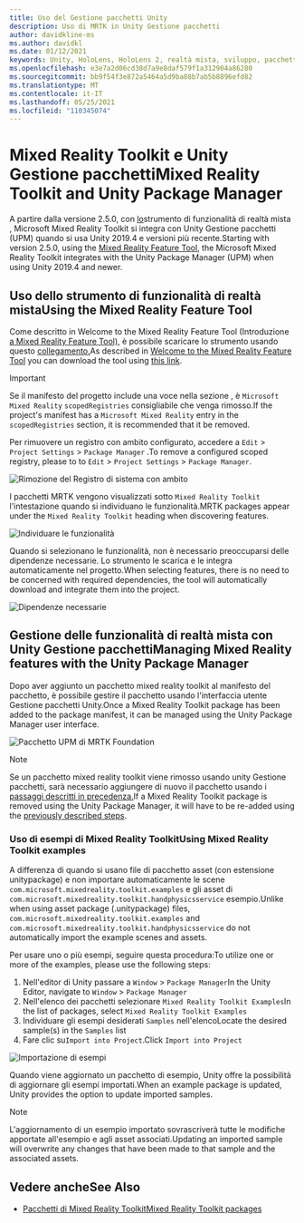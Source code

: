 ```yaml
---
title: Uso del Gestione pacchetti Unity
description: Uso di MRTK in Unity Gestione pacchetti
author: davidkline-ms
ms.author: davidkl
ms.date: 01/12/2021
keywords: Unity, HoloLens, HoloLens 2, realtà mista, sviluppo, pacchetti MRTK,
ms.openlocfilehash: e3e7a2d06cd38d7a9e8daf579f1a312904a86280
ms.sourcegitcommit: bb9f54f3e872a5464a5d9ba88b7ab5b8896efd82
ms.translationtype: MT
ms.contentlocale: it-IT
ms.lasthandoff: 05/25/2021
ms.locfileid: "110345074"
---
```

# <a name="mixed-reality-toolkit-and-unity-package-manager"></a><span data-ttu-id="f3664-104">Mixed Reality Toolkit e Unity Gestione pacchetti</span><span class="sxs-lookup"><span data-stu-id="f3664-104">Mixed Reality Toolkit and Unity Package Manager</span></span>

<span data-ttu-id="f3664-105">A partire dalla versione 2.5.0, con [lo](/windows/mixed-reality/develop/unity/welcome-to-mr-feature-tool)strumento di funzionalità di realtà mista , Microsoft Mixed Reality Toolkit si integra con Unity Gestione pacchetti (UPM) quando si usa Unity 2019.4 e versioni più recente.</span><span class="sxs-lookup"><span data-stu-id="f3664-105">Starting with version 2.5.0, using the [Mixed Reality Feature Tool](/windows/mixed-reality/develop/unity/welcome-to-mr-feature-tool), the Microsoft Mixed Reality Toolkit integrates with the Unity Package Manager (UPM) when using Unity 2019.4 and newer.</span></span>

## <a name="using-the-mixed-reality-feature-tool"></a><span data-ttu-id="f3664-106">Uso dello strumento di funzionalità di realtà mista</span><span class="sxs-lookup"><span data-stu-id="f3664-106">Using the Mixed Reality Feature Tool</span></span>

<span data-ttu-id="f3664-107">Come descritto in Welcome to the Mixed Reality Feature Tool (Introduzione [a Mixed Reality Feature Tool),](/windows/mixed-reality/develop/unity/welcome-to-mr-feature-tool) è possibile scaricare lo strumento usando questo [collegamento.](https://aka.ms/MRFeatureTool)</span><span class="sxs-lookup"><span data-stu-id="f3664-107">As described in [Welcome to the Mixed Reality Feature Tool](/windows/mixed-reality/develop/unity/welcome-to-mr-feature-tool) you can download the tool using [this link](https://aka.ms/MRFeatureTool).</span></span>

> [!IMPORTANT]
> <span data-ttu-id="f3664-108">Se il manifesto del progetto include una voce nella sezione , è `Microsoft Mixed Reality` `scopedRegistries` consigliabile che venga rimosso.</span><span class="sxs-lookup"><span data-stu-id="f3664-108">If the project's manifest has a `Microsoft Mixed Reality` entry in the `scopedRegistries` section, it is recommended that it be removed.</span></span>
>
> <span data-ttu-id="f3664-109">Per rimuovere un registro con ambito configurato, accedere a `Edit`  >  `Project Settings`  >  `Package Manager` .</span><span class="sxs-lookup"><span data-stu-id="f3664-109">To remove a configured scoped registry, please to to `Edit` > `Project Settings` > `Package Manager`.</span></span>
>
> ![Rimozione del Registro di sistema con ambito](../features/images/packaging/RemoveScopedRegistry.png)

<span data-ttu-id="f3664-111">I pacchetti MRTK vengono visualizzati sotto `Mixed Reality Toolkit` l'intestazione quando si individuano le funzionalità.</span><span class="sxs-lookup"><span data-stu-id="f3664-111">MRTK packages appear under the `Mixed Reality Toolkit` heading when discovering features.</span></span>

![Individuare le funzionalità](../features/images/packaging/DiscoverFeatures.png)

<span data-ttu-id="f3664-113">Quando si selezionano le funzionalità, non è necessario preoccuparsi delle dipendenze necessarie. Lo strumento le scarica e le integra automaticamente nel progetto.</span><span class="sxs-lookup"><span data-stu-id="f3664-113">When selecting features, there is no need to be concerned with required dependencies, the tool will automatically download and integrate them into the project.</span></span>

![Dipendenze necessarie](../features/images/packaging/RequiredDependencies.png)

## <a name="managing-mixed-reality-features-with-the-unity-package-manager"></a><span data-ttu-id="f3664-115">Gestione delle funzionalità di realtà mista con Unity Gestione pacchetti</span><span class="sxs-lookup"><span data-stu-id="f3664-115">Managing Mixed Reality features with the Unity Package Manager</span></span>

<span data-ttu-id="f3664-116">Dopo aver aggiunto un pacchetto mixed reality toolkit al manifesto del pacchetto, è possibile gestire il pacchetto usando l'interfaccia utente Gestione pacchetti Unity.</span><span class="sxs-lookup"><span data-stu-id="f3664-116">Once a Mixed Reality Toolkit package has been added to the package manifest, it can be managed using the Unity Package Manager user interface.</span></span>

![Pacchetto UPM di MRTK Foundation](../features/images/packaging/MRTK_FoundationUPM.png)

> [!NOTE]
> <span data-ttu-id="f3664-118">Se un pacchetto mixed reality toolkit viene rimosso usando unity Gestione pacchetti, sarà necessario aggiungere di nuovo il pacchetto usando i [passaggi descritti in precedenza.](#using-the-mixed-reality-feature-tool)</span><span class="sxs-lookup"><span data-stu-id="f3664-118">If a Mixed Reality Toolkit package is removed using the Unity Package Manager, it will have to be re-added using the [previously described steps](#using-the-mixed-reality-feature-tool).</span></span>

### <a name="using-mixed-reality-toolkit-examples"></a><span data-ttu-id="f3664-119">Uso di esempi di Mixed Reality Toolkit</span><span class="sxs-lookup"><span data-stu-id="f3664-119">Using Mixed Reality Toolkit examples</span></span>

<span data-ttu-id="f3664-120">A differenza di quando si usano file di pacchetto asset (con estensione unitypackage) e non importare automaticamente le scene `com.microsoft.mixedreality.toolkit.examples` e gli asset di `com.microsoft.mixedreality.toolkit.handphysicsservice` esempio.</span><span class="sxs-lookup"><span data-stu-id="f3664-120">Unlike when using asset package (.unitypackage) files, `com.microsoft.mixedreality.toolkit.examples` and `com.microsoft.mixedreality.toolkit.handphysicsservice` do not automatically import the example scenes and assets.</span></span>

<span data-ttu-id="f3664-121">Per usare uno o più esempi, seguire questa procedura:</span><span class="sxs-lookup"><span data-stu-id="f3664-121">To utilize one or more of the examples, please use the following steps:</span></span>

1. <span data-ttu-id="f3664-122">Nell'editor di Unity passare a `Window` > `Package Manager`</span><span class="sxs-lookup"><span data-stu-id="f3664-122">In the Unity Editor, navigate to `Window` > `Package Manager`</span></span>
1. <span data-ttu-id="f3664-123">Nell'elenco dei pacchetti selezionare `Mixed Reality Toolkit Examples`</span><span class="sxs-lookup"><span data-stu-id="f3664-123">In the list of packages, select `Mixed Reality Toolkit Examples`</span></span>
1. <span data-ttu-id="f3664-124">Individuare gli esempi desiderati `Samples` nell'elenco</span><span class="sxs-lookup"><span data-stu-id="f3664-124">Locate the desired sample(s) in the `Samples` list</span></span>
1. <span data-ttu-id="f3664-125">Fare clic su`Import into Project`.</span><span class="sxs-lookup"><span data-stu-id="f3664-125">Click `Import into Project`</span></span>

![Importazione di esempi](../features/images/packaging/MRTK_ExamplesUpm.png)

<span data-ttu-id="f3664-127">Quando viene aggiornato un pacchetto di esempio, Unity offre la possibilità di aggiornare gli esempi importati.</span><span class="sxs-lookup"><span data-stu-id="f3664-127">When an example package is updated, Unity provides the option to update imported samples.</span></span>

> [!NOTE]
> <span data-ttu-id="f3664-128">L'aggiornamento di un esempio importato sovrascriverà tutte le modifiche apportate all'esempio e agli asset associati.</span><span class="sxs-lookup"><span data-stu-id="f3664-128">Updating an imported sample will overwrite any changes that have been made to that sample and the associated assets.</span></span>

## <a name="see-also"></a><span data-ttu-id="f3664-129">Vedere anche</span><span class="sxs-lookup"><span data-stu-id="f3664-129">See Also</span></span>

- [<span data-ttu-id="f3664-130">Pacchetti di Mixed Reality Toolkit</span><span class="sxs-lookup"><span data-stu-id="f3664-130">Mixed Reality Toolkit packages</span></span>](../packages/mrtk-packages.md)